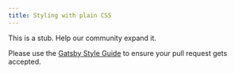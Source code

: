 ```yaml
---
title: Styling with plain CSS
---
```


This is a stub. Help our community expand it.

Please use the [Gatsby Style Guide](/contributing/gatsby-style-guide/) to ensure your
pull request gets accepted.
